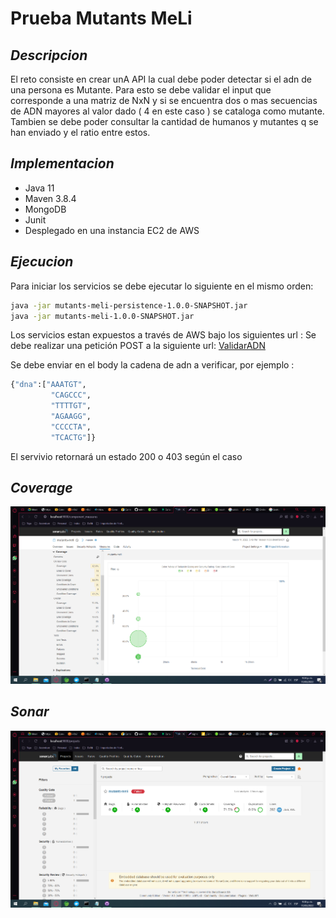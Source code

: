 # Prueba Mutants MeLi
## _Descripcion_
El reto consiste en crear unA API la cual debe poder detectar si el adn de una persona es Mutante. Para esto se debe validar el input que corresponde a una matriz de NxN y si se encuentra dos o mas secuencias de ADN mayores al valor dado ( 4 en este caso ) se cataloga como mutante. Tambien se debe poder consultar la cantidad de humanos y mutantes q se han enviado y el ratio entre estos.

## _Implementacion_

- Java 11
- Maven 3.8.4
- MongoDB
- Junit
- Desplegado en una instancia EC2 de AWS

## _Ejecucion_

Para iniciar los servicios se debe ejecutar lo siguiente en el mismo orden:
```sh
java -jar mutants-meli-persistence-1.0.0-SNAPSHOT.jar
java -jar mutants-meli-1.0.0-SNAPSHOT.jar
```
Los servicios estan expuestos a través de AWS bajo los siguientes url :
Se debe realizar una petición POST a la siguiente url: [ValidarADN](http://34.224.215.221:8001/swagger-ui/index.html?configUrl=/v3/api-docs/swagger-config#/app-controller/validateMutants) 

Se debe enviar en el body la cadena de adn a verificar, por ejemplo :
```sh
{"dna":["AAATGT",
         "CAGCCC",
         "TTTTGT",
         "AGAAGG",
         "CCCCTA",
         "TCACTG"]}
```
El servivio retornará un estado 200 o 403 según el caso

## _Coverage_
<p align="center"> 
  <img src="Coverage.png">
</p>


## _Sonar_
<p align="center"> 
  <img src="Informe Sonar.png">
</p>
